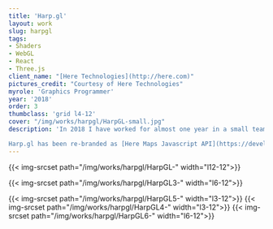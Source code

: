 ```yaml
---
title: 'Harp.gl'
layout: work
slug: harpgl
tags:
- Shaders
- WebGL
- React
- Three.js
client_name: "[Here Technologies](http://here.com)"
pictures_credit: "Courtesy of Here Technologies"
myrole: 'Graphics Programmer'
year: '2018'
order: 3
thumbclass: 'grid l4-12'
cover: "/img/works/harpgl/HarpGL-small.jpg"
description: 'In 2018 I have worked for almost one year in a small team of circa ten people to develop Harp.gl. It is a 3D map technology that runs in the browser, developed using Three.js and Typescript. During my time there, I have worked on the mouse-picking functionality using raycasting, on the rendering of the sky, on how to render the lines that delimit the borders of a country and on preparing the examples that show how to integrate React with Harp.gl.

Harp.gl has been re-branded as [Here Maps Javascript API](https://developer.here.com/develop/javascript-api).'
---
```







<!-- {{< img-srcset path="/img/works/harpgl/HarpGL-" width="l12-12">}}

{{< img-srcset path="/img/works/harpgl/HarpGL3-" width="l8-12" >}}

{{< img-srcset path="/img/works/harpgl/HarpGL4-" width="l6-12">}}

{{< img-srcset path="/img/works/harpgl/HarpGL5-" width="l6-12" >}}

{{< img-srcset path="/img/works/harpgl/HarpGL6-" >}} -->

{{< img-srcset path="/img/works/harpgl/HarpGL-" width="l12-12">}}

{{< img-srcset path="/img/works/harpgl/HarpGL3-" width="l6-12">}}

{{< img-srcset path="/img/works/harpgl/HarpGL5-" width="l3-12">}}
{{< img-srcset path="/img/works/harpgl/HarpGL4-" width="l3-12">}}
{{< img-srcset path="/img/works/harpgl/HarpGL6-" width="l6-12">}}
